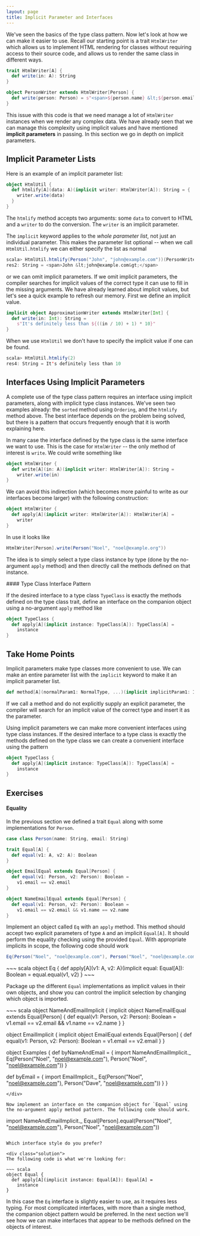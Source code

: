 ```yaml
---
layout: page
title: Implicit Parameter and Interfaces
---
```


We've seen the basics of the type class pattern. Now let's look at how we can make it easier to use. Recall our starting point is a trait `HtmlWriter` which allows us to implement HTML rendering for classes without requiring access to their source code, and allows us to render the same class in different ways.

~~~ scala
trait HtmlWriter[A] {
  def write(in: A): String
}

object PersonWriter extends HtmlWriter[Person] {
  def write(person: Person) = s"<span>${person.name} &lt;${person.email}&gt;</span>"
}
~~~

This issue with this code is that we need manage a lot of `HtmlWriter` instances when we render any complex data. We have already seen that we can manage this complexity using implicit values and have mentioned **implicit parameters** in passing. In this section we go in depth on implicit parameters.

## Implicit Parameter Lists

Here is an example of an implicit parameter list:

~~~ scala
object HtmlUtil {
  def htmlify[A](data: A)(implicit writer: HtmlWriter[A]): String = {
    writer.write(data)
  }
}
~~~

The `htmlify` method accepts two arguments: some `data` to convert to HTML and a `writer` to do the conversion. The `writer` is an implicit parameter.

The `implicit` keyword applies to the *whole parameter list*, not just an individual parameter. This makes the parameter list optional -- when we call `HtmlUtil.htmlify` we can either specify the list as normal

~~~ scala
scala> HtmlUtil.htmlify(Person("John", "john@example.com"))(PersonWriter)
res2: String = <span>John &lt;john@example.com&gt;</span>
~~~

or we can omit implicit parameters. If we omit implicit parameters, the compiler searches for implicit values of the correct type it can use to fill in the missing arguments. We have already learned about implicit values, but let's see a quick example to refresh our memory. First we define an implicit value.

~~~ scala
implicit object ApproximationWriter extends HtmlWriter[Int] {
  def write(in: Int): String =
    s"It's definitely less than ${((in / 10) + 1) * 10}"
}
~~~

When we use `HtmlUtil` we don't have to specify the implicit value if one can be found.

~~~ scala
scala> HtmlUtil.htmlify(2)
res4: String = It's definitely less than 10
~~~

## Interfaces Using Implicit Parameters

A complete use of the type class pattern requires an interface using implicit parameters, along with implicit type class instances. We've seen two examples already: the `sorted` method using `Ordering`, and the `htmlify` method above. The best interface depends on the problem being solved, but there is a pattern that occurs frequently enough that it is worth explaining here.

In many case the interface defined by the type class is the same interface we want to use. This is the case for `HtmlWriter` -- the only method of interest is `write`. We could write something like

~~~ scala
object HtmlWriter {
  def write[A](in: A)(implicit writer: HtmlWriter[A]): String =
    writer.write(in)
}
~~~

We can avoid this indirection (which becomes more painful to write as our interfaces become larger) with the following construction:

~~~ scala
object HtmlWriter {
  def apply[A](implicit writer: HtmlWriter[A]): HtmlWriter[A] =
    writer
}
~~~

In use it looks like

~~~ scala
HtmlWriter[Person].write(Person("Noel", "noel@example.org"))
~~~

The idea is to simply select a type class instance by type (done by the no-argument `apply` method) and then directly call the methods defined on that instance.

<div class="callout callout-info">
#### Type Class Interface Pattern

If the desired interface to a type class `TypeClass` is exactly the methods defined on the type class trait, define an interface on the companion object using a no-argument `apply` method like

~~~ scala
object TypeClass {
  def apply[A](implicit instance: TypeClass[A]): TypeClass[A] =
    instance
}
~~~
</div>

## Take Home Points

Implicit parameters make type classes more convenient to use. We can make an entire parameter list with the `implicit` keyword to make it an implicit parameter list.

~~~ scala
def method[A](normalParam1: NormalType, ...)(implicit implicitParam1: ImplicitType[A], ...)
~~~

If we call a method and do not explicitly supply an explicit parameter, the compiler will search for an implicit value of the correct type and insert it as the parameter.

Using implicit parameters we can make more convenient interfaces using type class instances. If the desired interface to a type class is exactly the methods defined on the type class we can create a convenient interface using the pattern

~~~ scala
object TypeClass {
  def apply[A](implicit instance: TypeClass[A]): TypeClass[A] =
    instance
}
~~~

## Exercises

#### Equality

In the previous section we defined a trait `Equal` along with some implementations for `Person`.

~~~ scala
case class Person(name: String, email: String)

trait Equal[A] {
  def equal(v1: A, v2: A): Boolean
}

object EmailEqual extends Equal[Person] {
  def equal(v1: Person, v2: Person): Boolean =
    v1.email == v2.email
}

object NameEmailEqual extends Equal[Person] {
  def equal(v1: Person, v2: Person): Boolean =
    v1.email == v2.email && v1.name == v2.name
}
~~~

Implement an object called `Eq` with an `apply` method. This method should accept two explicit parameters of type `A` and an implicit `Equal[A]`. It should perform the equality checking using the provided `Equal`. With appropriate implicits in scope, the following code should work

~~~ scala
Eq(Person("Noel", "noel@example.com"), Person("Noel", "noel@example.com"))
~~~

<div class="solution">
~~~ scala
object Eq {
  def apply[A](v1: A, v2: A)(implicit equal: Equal[A]): Boolean =
    equal.equal(v1, v2)
}
~~~
</div>

Package up the different `Equal` implementations as implicit values in their own objects, and show you can control the implicit selection by changing which object is imported.

<div class="solution">
~~~ scala
object NameAndEmailImplicit {
  implicit object NameEmailEqual extends Equal[Person] {
    def equal(v1: Person, v2: Person): Boolean =
      v1.email == v2.email && v1.name == v2.name
  }
}

object EmailImplicit {
  implicit object EmailEqual extends Equal[Person] {
    def equal(v1: Person, v2: Person): Boolean =
      v1.email == v2.email
  }
}

object Examples {
  def byNameAndEmail = {
    import NameAndEmailImplicit._
    Eq(Person("Noel", "noel@example.com"), Person("Noel", "noel@example.com"))
  }

  def byEmail = {
    import EmailImplicit._
    Eq(Person("Noel", "noel@example.com"), Person("Dave", "noel@example.com"))
  }
}
~~~
</div>

Now implement an interface on the companion object for `Equal` using the no-argument apply method pattern. The following code should work.

~~~
import NameAndEmailImplicit._
Equal[Person].equal(Person("Noel", "noel@example.com"), Person("Noel", "noel@example.com"))
~~~

Which interface style do you prefer?

<div class="solution">
The following code is what we're looking for:

~~~ scala
object Equal {
  def apply[A](implicit instance: Equal[A]): Equal[A] =
    instance
}
~~~

In this case the `Eq` interface is slightly easier to use, as it requires less typing. For most complicated interfaces, with more than a single method, the companion object pattern would be preferred. In the next section we'll see how we can make interfaces that appear to be methods defined on the objects of interest.
</div>
